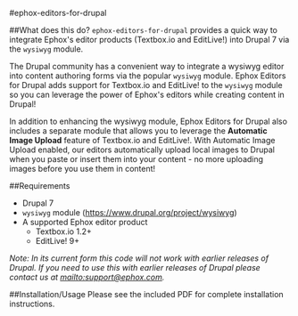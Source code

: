 #ephox-editors-for-drupal

##What does this do?
`ephox-editors-for-drupal` provides a quick way to integrate Ephox's editor products (Textbox.io and EditLive!) into Drupal 7 via the `wysiwyg` module.

The Drupal community has a convenient way to integrate a wysiwyg editor into content authoring forms via the popular `wysiwyg` module.  Ephox Editors for Drupal adds support for Textbox.io and EditLive! to the `wysiwyg` module so you can leverage the power of Ephox's editors while creating content in Drupal!

In addition to enhancing the wysiwyg module, Ephox Editors for Drupal also includes a separate module that allows you to leverage the **Automatic Image Upload** feature of Textbox.io and EditLive!.  With Automatic Image Upload enabled, our editors automatically upload local images to Drupal when you paste or insert them into your content - no more uploading images before you use them in content!

##Requirements
* Drupal 7
* `wysiwyg` module (https://www.drupal.org/project/wysiwyg)
* A supported Ephox editor product
  * Textbox.io 1.2+
  * EditLive! 9+

*Note: In its current form this code will not work with earlier releases of Drupal.  If you need to use this with earlier releases of Drupal please contact us at <mailto:support@ephox.com>.*

##Installation/Usage
Please see the included PDF for complete installation instructions.
